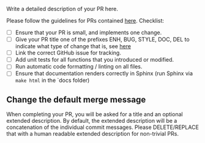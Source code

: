 Write a detailed description of your PR here.

Please follow the guidelines for PRs contained [here](docs/source/CONTRIBUTING.md). Checklist:

- [ ] Ensure that your PR is small, and implements one change.
- [ ] Give your PR title one of the prefixes ENH, BUG, STYLE, DOC, DEL to indicate what type of change that is, see [here](docs/source/CONTRIBUTING.md)
- [ ] Link the correct GitHub issue for tracking.
- [ ] Add unit tests for all functions that you introduced or modified.
- [ ] Run automatic code formatting / linting on all files.
- [ ] Ensure that documentation renders correctly in Sphinx (run Sphinx via `make html` in the `docs folder)

## Change the default merge message

When completing your PR, you will be asked for a title and an optional extended description. By default, the extended description will be a concatenation of the individual
commit messages. Please DELETE/REPLACE that with a human readable extended description for non-trivial PRs.
